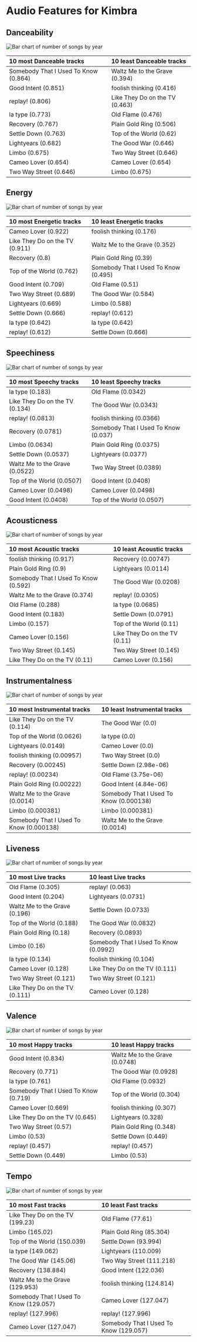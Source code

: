 # Audio Features for Kimbra

## Danceability

![Bar chart of number of songs by year](../../images/artists/kimbra/audio_features/audio_danceability/distribution.png)

| 10 most Danceable tracks | 10 least Danceable tracks |
|:---|:---|
| Somebody That I Used To Know (0.864) | Waltz Me to the Grave (0.394) |
| Good Intent (0.851) | foolish thinking (0.416) |
| replay! (0.806) | Like They Do on the TV (0.463) |
| la type (0.773) | Old Flame (0.476) |
| Recovery (0.767) | Plain Gold Ring (0.506) |
| Settle Down (0.763) | Top of the World (0.62) |
| Lightyears (0.682) | The Good War (0.646) |
| Limbo (0.675) | Two Way Street (0.646) |
| Cameo Lover (0.654) | Cameo Lover (0.654) |
| Two Way Street (0.646) | Limbo (0.675) |

## Energy

![Bar chart of number of songs by year](../../images/artists/kimbra/audio_features/audio_energy/distribution.png)

| 10 most Energetic tracks | 10 least Energetic tracks |
|:---|:---|
| Cameo Lover (0.922) | foolish thinking (0.176) |
| Like They Do on the TV (0.911) | Waltz Me to the Grave (0.352) |
| Recovery (0.8) | Plain Gold Ring (0.39) |
| Top of the World (0.762) | Somebody That I Used To Know (0.495) |
| Good Intent (0.709) | Old Flame (0.51) |
| Two Way Street (0.689) | The Good War (0.584) |
| Lightyears (0.669) | Limbo (0.588) |
| Settle Down (0.666) | replay! (0.612) |
| la type (0.642) | la type (0.642) |
| replay! (0.612) | Settle Down (0.666) |

## Speechiness

![Bar chart of number of songs by year](../../images/artists/kimbra/audio_features/audio_speechiness/distribution.png)

| 10 most Speechy tracks | 10 least Speechy tracks |
|:---|:---|
| la type (0.183) | Old Flame (0.0342) |
| Like They Do on the TV (0.134) | The Good War (0.0343) |
| replay! (0.0813) | foolish thinking (0.0366) |
| Recovery (0.0781) | Somebody That I Used To Know (0.037) |
| Limbo (0.0634) | Plain Gold Ring (0.0375) |
| Settle Down (0.0537) | Lightyears (0.0377) |
| Waltz Me to the Grave (0.0522) | Two Way Street (0.0389) |
| Top of the World (0.0507) | Good Intent (0.0408) |
| Cameo Lover (0.0498) | Cameo Lover (0.0498) |
| Good Intent (0.0408) | Top of the World (0.0507) |

## Acousticness

![Bar chart of number of songs by year](../../images/artists/kimbra/audio_features/audio_acousticness/distribution.png)

| 10 most Acoustic tracks | 10 least Acoustic tracks |
|:---|:---|
| foolish thinking (0.917) | Recovery (0.00747) |
| Plain Gold Ring (0.9) | Lightyears (0.0114) |
| Somebody That I Used To Know (0.592) | The Good War (0.0208) |
| Waltz Me to the Grave (0.374) | replay! (0.0305) |
| Old Flame (0.288) | la type (0.0685) |
| Good Intent (0.183) | Settle Down (0.0791) |
| Limbo (0.157) | Top of the World (0.11) |
| Cameo Lover (0.156) | Like They Do on the TV (0.11) |
| Two Way Street (0.145) | Two Way Street (0.145) |
| Like They Do on the TV (0.11) | Cameo Lover (0.156) |

## Instrumentalness

![Bar chart of number of songs by year](../../images/artists/kimbra/audio_features/audio_instrumentalness/distribution.png)

| 10 most Instrumental tracks | 10 least Instrumental tracks |
|:---|:---|
| Like They Do on the TV (0.114) | The Good War (0.0) |
| Top of the World (0.0626) | la type (0.0) |
| Lightyears (0.0149) | Cameo Lover (0.0) |
| foolish thinking (0.00957) | Two Way Street (0.0) |
| Recovery (0.00245) | Settle Down (2.98e-06) |
| replay! (0.00234) | Old Flame (3.75e-06) |
| Plain Gold Ring (0.00222) | Good Intent (4.84e-06) |
| Waltz Me to the Grave (0.0014) | Somebody That I Used To Know (0.000138) |
| Limbo (0.000381) | Limbo (0.000381) |
| Somebody That I Used To Know (0.000138) | Waltz Me to the Grave (0.0014) |

## Liveness

![Bar chart of number of songs by year](../../images/artists/kimbra/audio_features/audio_liveness/distribution.png)

| 10 most Live tracks | 10 least Live tracks |
|:---|:---|
| Old Flame (0.305) | replay! (0.063) |
| Good Intent (0.204) | Lightyears (0.0731) |
| Waltz Me to the Grave (0.196) | Settle Down (0.0733) |
| Top of the World (0.188) | The Good War (0.0832) |
| Plain Gold Ring (0.18) | Recovery (0.0893) |
| Limbo (0.16) | Somebody That I Used To Know (0.0992) |
| la type (0.134) | foolish thinking (0.104) |
| Cameo Lover (0.128) | Like They Do on the TV (0.111) |
| Two Way Street (0.121) | Two Way Street (0.121) |
| Like They Do on the TV (0.111) | Cameo Lover (0.128) |

## Valence

![Bar chart of number of songs by year](../../images/artists/kimbra/audio_features/audio_valence/distribution.png)

| 10 most Happy tracks | 10 least Happy tracks |
|:---|:---|
| Good Intent (0.834) | Waltz Me to the Grave (0.0748) |
| Recovery (0.771) | The Good War (0.0928) |
| la type (0.761) | Old Flame (0.0932) |
| Somebody That I Used To Know (0.719) | Top of the World (0.304) |
| Cameo Lover (0.669) | foolish thinking (0.307) |
| Like They Do on the TV (0.645) | Lightyears (0.328) |
| Two Way Street (0.57) | Plain Gold Ring (0.348) |
| Limbo (0.53) | Settle Down (0.449) |
| replay! (0.457) | replay! (0.457) |
| Settle Down (0.449) | Limbo (0.53) |

## Tempo

![Bar chart of number of songs by year](../../images/artists/kimbra/audio_features/audio_tempo/distribution.png)

| 10 most Fast tracks | 10 least Fast tracks |
|:---|:---|
| Like They Do on the TV (199.23) | Old Flame (77.61) |
| Limbo (165.02) | Plain Gold Ring (85.304) |
| Top of the World (150.039) | Settle Down (93.994) |
| la type (149.062) | Lightyears (110.009) |
| The Good War (145.06) | Two Way Street (111.218) |
| Recovery (138.884) | Good Intent (122.036) |
| Waltz Me to the Grave (129.953) | foolish thinking (124.814) |
| Somebody That I Used To Know (129.057) | Cameo Lover (127.047) |
| replay! (127.996) | replay! (127.996) |
| Cameo Lover (127.047) | Somebody That I Used To Know (129.057) |
